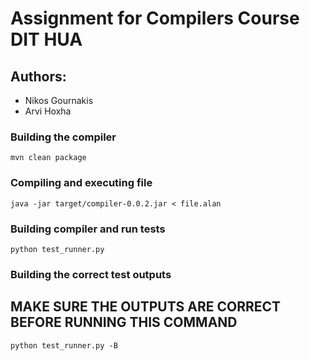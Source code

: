# Assignment for Compilers Course DIT HUA

## Authors:

- Nikos Gournakis
- Arvi Hoxha

### Building the compiler

``mvn clean package``

### Compiling and executing file

``java -jar target/compiler-0.0.2.jar < file.alan``

### Building compiler and run tests

``python test_runner.py``

### Building the correct test outputs

## MAKE SURE THE OUTPUTS ARE CORRECT BEFORE RUNNING THIS COMMAND

``python test_runner.py -B``